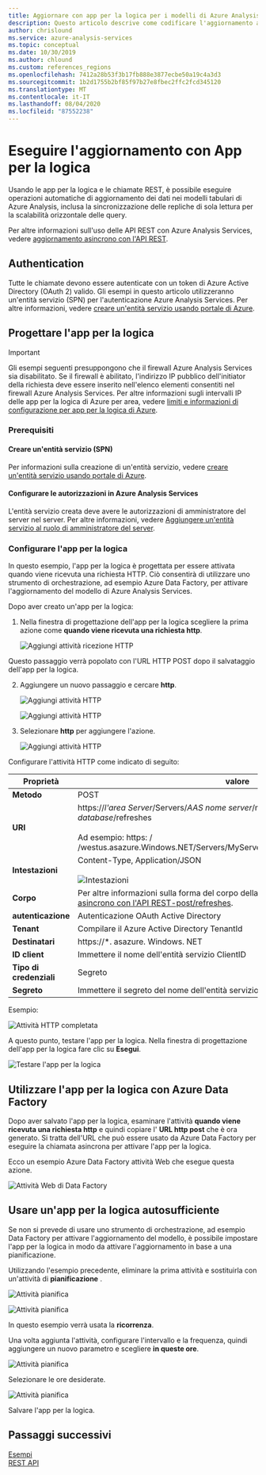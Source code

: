 ```yaml
---
title: Aggiornare con app per la logica per i modelli di Azure Analysis Services | Microsoft Docs
description: Questo articolo descrive come codificare l'aggiornamento asincrono per Azure Analysis Services usando app per la logica di Azure.
author: chrislound
ms.service: azure-analysis-services
ms.topic: conceptual
ms.date: 10/30/2019
ms.author: chlound
ms.custom: references_regions
ms.openlocfilehash: 7412a28b53f3b17fb888e3877ecbe50a19c4a3d3
ms.sourcegitcommit: 1b2d1755b2bf85f97b27e8fbec2ffc2fcd345120
ms.translationtype: MT
ms.contentlocale: it-IT
ms.lasthandoff: 08/04/2020
ms.locfileid: "87552238"
---
```

# <a name="refresh-with-logic-apps"></a>Eseguire l'aggiornamento con App per la logica

Usando le app per la logica e le chiamate REST, è possibile eseguire operazioni automatiche di aggiornamento dei dati nei modelli tabulari di Azure Analysis, inclusa la sincronizzazione delle repliche di sola lettura per la scalabilità orizzontale delle query.

Per altre informazioni sull'uso delle API REST con Azure Analysis Services, vedere [aggiornamento asincrono con l'API REST](analysis-services-async-refresh.md).

## <a name="authentication"></a>Authentication

Tutte le chiamate devono essere autenticate con un token di Azure Active Directory (OAuth 2) valido.  Gli esempi in questo articolo utilizzeranno un'entità servizio (SPN) per l'autenticazione Azure Analysis Services. Per altre informazioni, vedere [creare un'entità servizio usando portale di Azure](../active-directory/develop/howto-create-service-principal-portal.md).

## <a name="design-the-logic-app"></a>Progettare l'app per la logica

> [!IMPORTANT]
> Gli esempi seguenti presuppongono che il firewall Azure Analysis Services sia disabilitato. Se il firewall è abilitato, l'indirizzo IP pubblico dell'initiator della richiesta deve essere inserito nell'elenco elementi consentiti nel firewall Azure Analysis Services. Per altre informazioni sugli intervalli IP delle app per la logica di Azure per area, vedere [limiti e informazioni di configurazione per app per la logica di Azure](../logic-apps/logic-apps-limits-and-config.md#configuration).

### <a name="prerequisites"></a>Prerequisiti

#### <a name="create-a-service-principal-spn"></a>Creare un'entità servizio (SPN)

Per informazioni sulla creazione di un'entità servizio, vedere [creare un'entità servizio usando portale di Azure](../active-directory/develop/howto-create-service-principal-portal.md).

#### <a name="configure-permissions-in-azure-analysis-services"></a>Configurare le autorizzazioni in Azure Analysis Services
 
L'entità servizio creata deve avere le autorizzazioni di amministratore del server nel server. Per altre informazioni, vedere [Aggiungere un'entità servizio al ruolo di amministratore del server](analysis-services-addservprinc-admins.md).

### <a name="configure-the-logic-app"></a>Configurare l'app per la logica

In questo esempio, l'app per la logica è progettata per essere attivata quando viene ricevuta una richiesta HTTP. Ciò consentirà di utilizzare uno strumento di orchestrazione, ad esempio Azure Data Factory, per attivare l'aggiornamento del modello di Azure Analysis Services.

Dopo aver creato un'app per la logica:

1. Nella finestra di progettazione dell'app per la logica scegliere la prima azione come **quando viene ricevuta una richiesta http**.

   ![Aggiungi attività ricezione HTTP](./media/analysis-services-async-refresh-logic-app/1.png)

Questo passaggio verrà popolato con l'URL HTTP POST dopo il salvataggio dell'app per la logica.

2. Aggiungere un nuovo passaggio e cercare **http**.  

   ![Aggiungi attività HTTP](./media/analysis-services-async-refresh-logic-app/9.png)

   ![Aggiungi attività HTTP](./media/analysis-services-async-refresh-logic-app/10.png)

3. Selezionare **http** per aggiungere l'azione.

   ![Aggiungi attività HTTP](./media/analysis-services-async-refresh-logic-app/2.png)

Configurare l'attività HTTP come indicato di seguito:

|Proprietà  |valore  |
|---------|---------|
|**Metodo**     |POST         |
|**URI**     | https://*l'area Server*/Servers/*AAS nome server*/models/*il nome del database*/refreshes <br /> <br /> Ad esempio: https: \/ /westus.asazure.Windows.NET/Servers/MyServer/Models/AdventureWorks/refreshes|
|**Intestazioni**     |   Content-Type, Application/JSON <br /> <br />  ![Intestazioni](./media/analysis-services-async-refresh-logic-app/6.png)    |
|**Corpo**     |   Per altre informazioni sulla forma del corpo della richiesta, vedere [aggiornamento asincrono con l'API REST-post/refreshes](analysis-services-async-refresh.md#post-refreshes). |
|**autenticazione**     |Autenticazione OAuth Active Directory         |
|**Tenant**     |Compilare il Azure Active Directory TenantId         |
|**Destinatari**     |https://*. asazure. Windows. NET         |
|**ID client**     |Immettere il nome dell'entità servizio ClientID         |
|**Tipo di credenziali**     |Segreto         |
|**Segreto**     |Immettere il segreto del nome dell'entità servizio         |

Esempio:

![Attività HTTP completata](./media/analysis-services-async-refresh-logic-app/7.png)

A questo punto, testare l'app per la logica.  Nella finestra di progettazione dell'app per la logica fare clic su **Esegui**.

![Testare l'app per la logica](./media/analysis-services-async-refresh-logic-app/8.png)

## <a name="consume-the-logic-app-with-azure-data-factory"></a>Utilizzare l'app per la logica con Azure Data Factory

Dopo aver salvato l'app per la logica, esaminare l'attività **quando viene ricevuta una richiesta http** e quindi copiare l' **URL http post** che è ora generato.  Si tratta dell'URL che può essere usato da Azure Data Factory per eseguire la chiamata asincrona per attivare l'app per la logica.

Ecco un esempio Azure Data Factory attività Web che esegue questa azione.

![Attività Web di Data Factory](./media/analysis-services-async-refresh-logic-app/11.png)

## <a name="use-a-self-contained-logic-app"></a>Usare un'app per la logica autosufficiente

Se non si prevede di usare uno strumento di orchestrazione, ad esempio Data Factory per attivare l'aggiornamento del modello, è possibile impostare l'app per la logica in modo da attivare l'aggiornamento in base a una pianificazione.

Utilizzando l'esempio precedente, eliminare la prima attività e sostituirla con un'attività di **pianificazione** .

![Attività pianifica](./media/analysis-services-async-refresh-logic-app/12.png)

![Attività pianifica](./media/analysis-services-async-refresh-logic-app/13.png)

In questo esempio verrà usata la **ricorrenza**.

Una volta aggiunta l'attività, configurare l'intervallo e la frequenza, quindi aggiungere un nuovo parametro e scegliere **in queste ore**.

![Attività pianifica](./media/analysis-services-async-refresh-logic-app/16.png)

Selezionare le ore desiderate.

![Attività pianifica](./media/analysis-services-async-refresh-logic-app/15.png)

Salvare l'app per la logica.

## <a name="next-steps"></a>Passaggi successivi

[Esempi](analysis-services-samples.md)  
[REST API](https://docs.microsoft.com/rest/api/analysisservices/servers)
